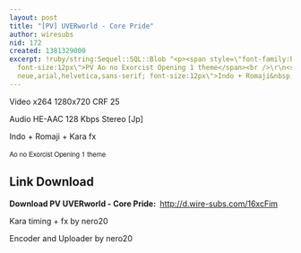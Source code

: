 ```yaml
---
layout: post
title: "[PV] UVERworld - Core Pride"
author: wiresubs
nid: 172
created: 1381329000
excerpt: !ruby/string:Sequel::SQL::Blob "<p><span style=\"font-family:helvetica neue,arial,helvetica,sans-serif;
  font-size:12px\">PV Ao no Exorcist Opening 1 theme</span><br />\r\n<span style=\"font-family:helvetica
  neue,arial,helvetica,sans-serif; font-size:12px\">Indo + Romaji&nbsp;+ Kara fx</span></p>\r\n"
---
```

<p class="rtecenter">Video x264 1280x720 CRF 25<br />
Audio HE-AAC 128 Kbps Stereo&nbsp;[Jp]<br />
Indo + Romaji&nbsp;+ Kara fx<br />
<span style="font-family:helvetica neue,arial,helvetica,sans-serif; font-size:12px">Ao no Exorcist Opening 1 theme</span></p>

<h2>Link Download</h2>

<p><strong>Download PV UVERworld - Core Pride:&nbsp;</strong> <a href="http://d.wire-subs.com/16xcFim">http://d.wire-subs.com/16xcFim</a></p>

<p>Kara timing + fx by nero20<br />
Encoder and Uploader by nero20</p>
